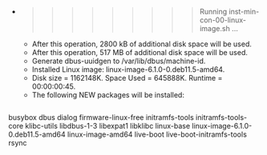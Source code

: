* >>>>>>>>> Running inst-min-con-00-linux-image.sh ...
  * After this operation, 2800 kB of additional disk space will be used.
  * After this operation, 517 MB of additional disk space will be used.
  * Generate dbus-uuidgen to /var/lib/dbus/machine-id.
  * Installed Linux image: linux-image-6.1.0-0.deb11.5-amd64.
  * Disk size = 1162148K. Space Used = 645888K. Runtime = 00:00:00:45.
  * The following NEW packages will be installed:
  ```bash
busybox dbus dialog firmware-linux-free initramfs-tools
initramfs-tools-core klibc-utils libdbus-1-3 libexpat1 libklibc
linux-base linux-image-6.1.0-0.deb11.5-amd64 linux-image-amd64 live-boot live-boot-initramfs-tools
rsync
  ```
